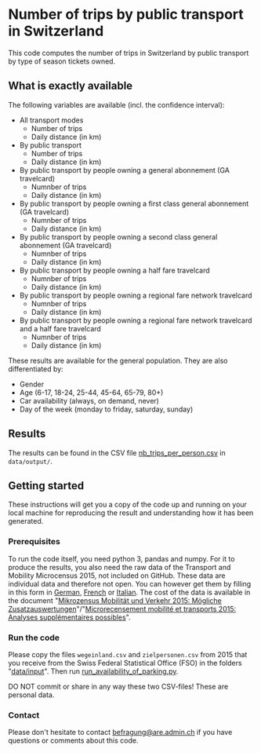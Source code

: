 # Number of trips by public transport in Switzerland
This code computes the number of trips in Switzerland by public transport by type of season tickets owned.

## What is exactly available
The following variables are available (incl. the confidence interval):
- All transport modes
  - Number of trips
  - Daily distance (in km)
- By public transport
  - Number of trips
  - Daily distance (in km)
- By public transport by people owning a general abonnement (GA travelcard)
  - Numnber of trips
  - Daily distance (in km)
- By public transport by people owning a first class general abonnement (GA travelcard)
  - Numnber of trips
  - Daily distance (in km)
- By public transport by people owning a second class general abonnement (GA travelcard)
  - Numnber of trips
  - Daily distance (in km)
- By public transport by people owning a half fare travelcard
  - Numnber of trips
  - Daily distance (in km)
- By public transport by people owning a regional fare network travelcard
  - Numnber of trips
  - Daily distance (in km)
- By public transport by people owning a regional fare network travelcard and a half fare travelcard
  - Numnber of trips
  - Daily distance (in km)
  
These results are available for the general population. They are also differentiated by:
- Gender
- Age (6-17, 18-24, 25-44, 45-64, 65-79, 80+)
- Car availability (always, on demand, never)
- Day of the week (monday to friday, saturday, sunday)

## Results
The results can be found in the CSV file <a href="https://github.com/antonindanalet/nb-trips-by-public-transport-in-Switzerland/blob/master/data/output/nb_trips_per_person.csv">nb_trips_per_person.csv</a> in `data/output/`.

## Getting started
These instructions will get you a copy of the code up and running on your local machine for reproducing the result and understanding how it has been generated.

### Prerequisites
To run the code itself, you need python 3, pandas and numpy.
For it to produce the results, you also need the raw data of the Transport and Mobility Microcensus 2015, not included on GitHub. These data are individual data and therefore not open. You can however get them by filling in this form in <a href="https://www.are.admin.ch/are/de/home/verkehr-und-infrastruktur/grundlagen-und-daten/mzmv/datenzugang.html">German</a>, <a href="https://www.are.admin.ch/are/fr/home/mobilite/bases-et-donnees/mrmt/accesauxdonnees.html">French</a> or <a href="https://www.are.admin.ch/are/it/home/mobilita/basi-e-dati/mcmt/accessoaidati.html">Italian</a>. The cost of the data is available in the document "<a href="https://www.are.admin.ch/are/de/home/medien-und-publikationen/publikationen/grundlagen/mikrozensus-mobilitat-und-verkehr-2015-mogliche-zusatzauswertung.html">Mikrozensus Mobilität und Verkehr 2015: Mögliche Zusatzauswertungen</a>"/"<a href="https://www.are.admin.ch/are/fr/home/media-et-publications/publications/bases/mikrozensus-mobilitat-und-verkehr-2015-mogliche-zusatzauswertung.html">Microrecensement mobilité et transports 2015: Analyses supplémentaires possibles</a>".

### Run the code
Please copy the files `wegeinland.csv` and `zielpersonen.csv` from 2015 that you receive from the Swiss Federal Statistical Office (FSO) in the folders "<a href="https://github.com/antonindanalet/nb-trips-by-public-transport-in-Switzerland/tree/master/data/input">data/input</a>". Then run <a href="https://github.com/antonindanalet/nb-trips-by-public-transport-in-Switzerland/blob/master/src/run_nb_trips_by_public_transport.py">run_availability_of_parking.py</a>.

DO NOT commit or share in any way these two CSV-files! These are personal data.

### Contact
Please don't hesitate to contact befragung@are.admin.ch if you have questions or comments about this code.
